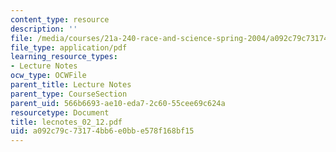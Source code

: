 ```yaml
---
content_type: resource
description: ''
file: /media/courses/21a-240-race-and-science-spring-2004/a092c79c73174bb6e0bbe578f168bf15_lecnotes_02_12.pdf
file_type: application/pdf
learning_resource_types:
- Lecture Notes
ocw_type: OCWFile
parent_title: Lecture Notes
parent_type: CourseSection
parent_uid: 566b6693-ae10-eda7-2c60-55cee69c624a
resourcetype: Document
title: lecnotes_02_12.pdf
uid: a092c79c-7317-4bb6-e0bb-e578f168bf15
---
```

